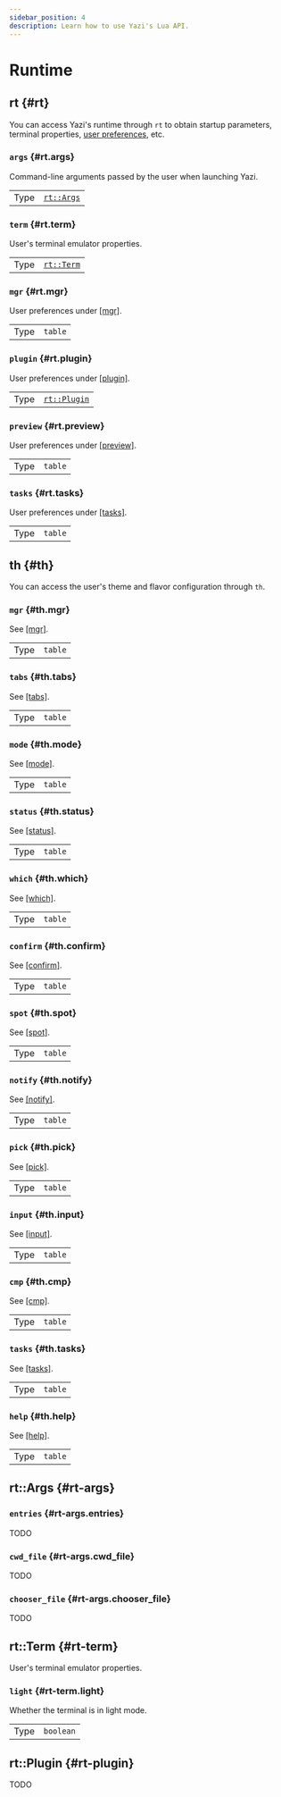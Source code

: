 ```yaml
---
sidebar_position: 4
description: Learn how to use Yazi's Lua API.
---
```


# Runtime

## rt {#rt}

You can access Yazi's runtime through `rt` to obtain startup parameters, terminal properties, [user preferences](/docs/configuration/yazi), etc.

### `args` {#rt.args}

Command-line arguments passed by the user when launching Yazi.

|      |                        |
| ---- | ---------------------- |
| Type | [`rt::Args`](#rt-args) |

### `term` {#rt.term}

User's terminal emulator properties.

|      |                        |
| ---- | ---------------------- |
| Type | [`rt::Term`](#rt-term) |

### `mgr` {#rt.mgr}

User preferences under [\[mgr\]](/docs/configuration/yazi#mgr).

|      |         |
| ---- | ------- |
| Type | `table` |

### `plugin` {#rt.plugin}

User preferences under [\[plugin\]](/docs/configuration/yazi#plugin).

|      |                            |
| ---- | -------------------------- |
| Type | [`rt::Plugin`](#rt-plugin) |

### `preview` {#rt.preview}

User preferences under [\[preview\]](/docs/configuration/yazi#preview).

|      |         |
| ---- | ------- |
| Type | `table` |

### `tasks` {#rt.tasks}

User preferences under [\[tasks\]](/docs/configuration/yazi#tasks).

|      |         |
| ---- | ------- |
| Type | `table` |

## th {#th}

You can access the user's theme and flavor configuration through `th`.

### `mgr` {#th.mgr}

See [\[mgr\]](/docs/configuration/theme#mgr).

|      |         |
| ---- | ------- |
| Type | `table` |

### `tabs` {#th.tabs}

See [\[tabs\]](/docs/configuration/theme#tabs).

|      |         |
| ---- | ------- |
| Type | `table` |

### `mode` {#th.mode}

See [\[mode\]](/docs/configuration/theme#mode).

|      |         |
| ---- | ------- |
| Type | `table` |

### `status` {#th.status}

See [\[status\]](/docs/configuration/theme#status).

|      |         |
| ---- | ------- |
| Type | `table` |

### `which` {#th.which}

See [\[which\]](/docs/configuration/theme#which).

|      |         |
| ---- | ------- |
| Type | `table` |

### `confirm` {#th.confirm}

See [\[confirm\]](/docs/configuration/theme#confirm).

|      |         |
| ---- | ------- |
| Type | `table` |

### `spot` {#th.spot}

See [\[spot\]](/docs/configuration/theme#spot).

|      |         |
| ---- | ------- |
| Type | `table` |

### `notify` {#th.notify}

See [\[notify\]](/docs/configuration/theme#notify).

|      |         |
| ---- | ------- |
| Type | `table` |

### `pick` {#th.pick}

See [\[pick\]](/docs/configuration/theme#pick).

|      |         |
| ---- | ------- |
| Type | `table` |

### `input` {#th.input}

See [\[input\]](/docs/configuration/theme#input).

|      |         |
| ---- | ------- |
| Type | `table` |

### `cmp` {#th.cmp}

See [\[cmp\]](/docs/configuration/theme#cmp).

|      |         |
| ---- | ------- |
| Type | `table` |

### `tasks` {#th.tasks}

See [\[tasks\]](/docs/configuration/theme#tasks).

|      |         |
| ---- | ------- |
| Type | `table` |

### `help` {#th.help}

See [\[help\]](/docs/configuration/theme#help).

|      |         |
| ---- | ------- |
| Type | `table` |

## rt::Args {#rt-args}

### `entries` {#rt-args.entries}

TODO

### `cwd_file` {#rt-args.cwd_file}

TODO

### `chooser_file` {#rt-args.chooser_file}

TODO

## rt::Term {#rt-term}

User's terminal emulator properties.

### `light` {#rt-term.light}

Whether the terminal is in light mode.

|      |           |
| ---- | --------- |
| Type | `boolean` |

## rt::Plugin {#rt-plugin}

TODO
